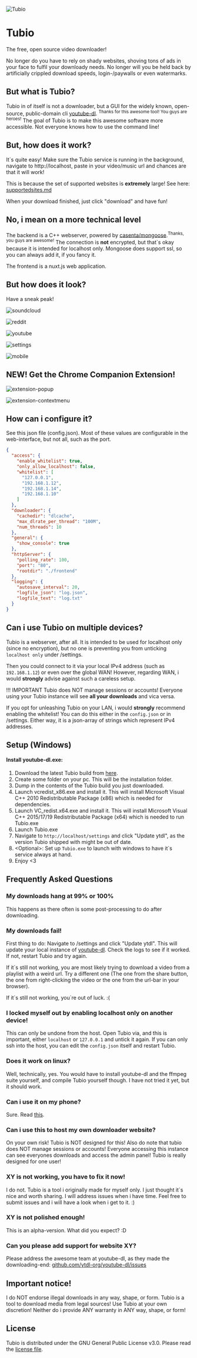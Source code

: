![Tubio](https://raw.githubusercontent.com/Leonetienne/Tubio/master/github-media/teaser.png)

# Tubio
The free, open source video downloader!

No longer do you have to rely on shady websites, shoving tons of ads in your face to fulfil your downloady needs. No longer will you be held back by artificially crippled download speeds, login-/paywalls or even watermarks.

## But what is Tubio?
Tubio in of itself is not a downloader, but a GUI for the widely known, open-source, public-domain cli [youtube-dl](http://youtube-dl.org/). <sup>Thanks for this awesome tool! You guys are heroes!</sup>
The goal of Tubio is to make this awesome software more accessible. Not everyone knows how to use the command line!

## But, how does it work?
It\`s quite easy! Make sure the Tubio service is running in the background, navigate to http://localhost, paste in your video/music url and chances are that it will work!  

This is because the set of supported websites is **extremely** large! See here: [supportedsites.md](https://github.com/blackjack4494/yt-dlc/blob/master/docs/supportedsites.md)

When your download finished, just click "download" and have fun!

## No, i mean on a more technical level
The backend is a C++ webserver, powered by [casenta/mongoose](https://github.com/cesanta/mongoose).<sup>Thanks, you guys are awesome!</sup>
The connection is **not** encrypted, but that\`s okay because it is intended for localhost only. Mongoose does support ssl, so you can always add it, if you fancy it.

The frontend is a nuxt.js web application.

## But how does it look?
Have a sneak peak!

![soundcloud](https://raw.githubusercontent.com/Leonetienne/Tubio/master/github-media/soundcloud.png)

![reddit](https://raw.githubusercontent.com/Leonetienne/Tubio/master/github-media/reddit.png)

![youtube](https://raw.githubusercontent.com/Leonetienne/Tubio/master/github-media/youtube.png)

![settings](https://raw.githubusercontent.com/Leonetienne/Tubio/master/github-media/settings.png)

![mobile](https://raw.githubusercontent.com/Leonetienne/Tubio/master/github-media/mobile.png)

## NEW! Get the Chrome Companion Extension!
![extension-popup](https://raw.githubusercontent.com/Leonetienne/Tubio/master/github-media/chromeext-popup.png)

![extension-contextmenu](https://raw.githubusercontent.com/Leonetienne/Tubio/master/github-media/chromeext-context.png)


## How can i configure it?
See this json file (config.json).
Most of these values are configurable in the web-interface, but not all, such as the port.
```json
{
  "access": {
    "enable_whitelist": true,
    "only_allow_localhost": false,
    "whitelist": [
      "127.0.0.1",
      "192.168.1.12",
      "192.168.1.14",
      "192.168.1.10"
    ]
  },
  "downloader": {
    "cachedir": "dlcache",
    "max_dlrate_per_thread": "100M",
    "num_threads": 10
  },
  "general": {
    "show_console": true
  },
  "httpServer": {
    "polling_rate": 100,
    "port": "80",
    "rootdir": "./frontend"
  },
  "logging": {
    "autosave_interval": 20,
    "logfile_json": "log.json",
    "logfile_text": "log.txt"
  }
}
```

## Can i use Tubio on multiple devices?
Tubio is a webserver, after all. It is intended to be used for localhost only (since no encryption), but no one is preventing you from unticking `localhost only` under /settings.

Then you could connect to it via your local IPv4 address (such as `192.168.1.12`) or even over the global WAN! However, regarding WAN, i would **strongly** advise against such a careless setup.

!!! IMPORTANT
Tubio does NOT manage sessions or accounts! Everyone using your Tubio instance will see **all your downloads** and vica versa.

If you opt for unleashing Tubio on your LAN, i would **strongly** recommend enabling the whitelist! You can do this either in the `config.json` or in /settings. Either way, it is a json-array of strings which represent IPv4 addresses.

## Setup (Windows)
#### Install youtube-dl.exe:
1) Download the latest Tubio build from [here](https://github.com/Leonetienne/Tubio/releases).
2) Create some folder on your pc. This will be the installation folder.
3) Dump in the contents of the Tubio build you just downloaded.
4) Launch vcredist_x86.exe and install it. This will install Microsoft Visual C++ 2010 Redistributable Package (x86) which is needed for dependencies.
5) Launch VC_redist.x64.exe and install it. This will install Microsoft Visual C++ 2015/17/19 Redistributable Package (x64) which is needed to run Tubio.exe
6) Launch Tubio.exe
7) Navigate to `http://localhost/settings` and click "Update ytdl", as the version Tubio shipped with might be out of date.
8) &lt;Optional&gt;: Set up `Tubio.exe` to launch with windows to have it\`s service always at hand.
9) Enjoy &lt;3

## Frequently Asked Questions
### My downloads hang at 99% or 100%
This happens as there often is some post-processing to do after downloading.

### My downloads fail!
First thing to do: Navigate to /settings and click "Update ytdl". This will update your local instance of [youtube-dl](http://youtube-dl.org/).  Check the logs to see if it worked. If not, restart Tubio and try again.

If it\`s still not working, you are most likely trying to download a video from a playlist with a weird url. Try a different one (The one from the share button, the one from right-clicking the video or the one from the url-bar in your browser).

If it\`s still not working, you\`re out of luck. :(

### I locked myself out by enabling localhost only on another device!
This can only be undone from the host. Open Tubio via, and this is important, either `localhost` or `127.0.0.1` and untick it again. If you can only ssh into the host, you can edit the `config.json` itself and restart Tubio.

### Does it work on linux?
Well, technically, yes.  You would have to install youtube-dl and the ffmpeg suite yourself, and compile Tubio yourself though. I have not tried it yet, but it should work.

### Can i use it on my phone?
Sure. Read [this](#user-content-can-i-use-tubio-on-multiple-devices).

### Can i use this to host my own downloader website?
On your own risk! Tubio is NOT designed for this! Also do note that tubio does NOT manage sessions or accounts! Everyone accessing this instance can see everyones downloads and access the admin panel! Tubio is really designed for one user!

### XY is not working, you have to fix it now!
I do not. Tubio is a tool i originally made for myself only. I just thought it\`s nice and worth sharing. I will address issues when i have time. Feel free to submit issues and i will have a look when i get to it. :)

### XY is not polished enough!
This is an alpha-version. What did you expect? :D

### Can you please add support for website XY?
Please address the awesome team at youtube-dl, as they made the downloading-end: [github.com/ytdl-org/youtube-dl/issues](https://github.com/ytdl-org/youtube-dl/issues)

## Important notice!
I do NOT endorse illegal downloads in any way, shape, or form. Tubio is a tool to download media from legal sources! Use Tubio at your own discretion! Neither do i provide ANY warranty in ANY way, shape, or form!

## License
Tubio is distributed under the GNU General Public License v3.0.
Please read the [license file](https://github.com/Leonetienne/Tubio/blob/master/license.txt).